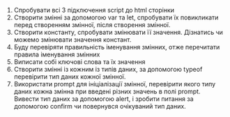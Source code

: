 1) Спробувати всі 3 підключення script до html сторінки
2) Створити змінні за допомогою var та let, спробувати їх повикликати перед створенням змінної, після створення змінної.
3) Створити константу, спробувати змінювати її значення. Дізнатись чи можемо змінювати значення констант.
4) Буду перевіряти правильність іменування змінних, отже перечитати правила іменування змінних
5) Виписати собі ключові слова та їх значення
6) Створити змінні із кожним із типів даних, за допомогою typeof перевірити тип даних кожної змінної.
7) Використати prompt для ініціалізації змінної, перевірити якого типу даних кожна змінна при введені різних значень в полі prompt. Вивести тип даних за допомогою alert, і зробити питання за допомогою confirm чи повернувся очікуваний тип даних.
